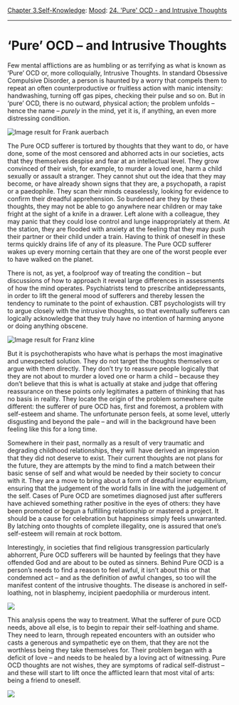 [Chapter 3.Self-Knowledge](https://www.theschooloflife.com/thebookoflife/category/self-knowledge/): [Mood](https://www.theschooloflife.com/thebookoflife/category/self-knowledge/mood/): [24. 'Pure' OCD - and Intrusive Thoughts](https://www.theschooloflife.com/thebookoflife/pure-ocd-and-intrusive-thoughts/)

* * *

# ‘Pure’ OCD – and Intrusive Thoughts

Few mental afflictions are as humbling or as terrifying as what is known as ‘Pure’ OCD or, more colloquially, Intrusive Thoughts. In standard Obsessive Compulsive Disorder, a person is haunted by a worry that compels them to repeat an often counterproductive or fruitless action with manic intensity: handwashing, turning off gas pipes, checking their pulse and so on. But in ‘pure’ OCD, there is no outward, physical action; the problem unfolds – hence the name – _purely_ in the mind, yet it is, if anything, an even more distressing condition.

![Image result for Frank auerbach](https://media.wsimag.com/attachments/868f2aa9d40404babb07fe119d4ad08cafb01ca8/store/fill/1090/613/dae727197e905770d8454320177f5c42cfb12ebf7b58050a7c35d0423f7d/Frank-Auerbach-EOW-Nude-Lying-on-her-Back-1959-c-Frank-Auerbach-courtesy-Marlborough-Fine-Art.jpg)

The Pure OCD sufferer is tortured by thoughts that they want to do, or have done, some of the most censored and abhorred acts in our societies, acts that they themselves despise and fear at an intellectual level. They grow convinced of their wish, for example, to murder a loved one, harm a child sexually or assault a stranger. They cannot shut out the idea that they may become, or have already shown signs that they are, a psychopath, a rapist or a paedophile. They scan their minds ceaselessly, looking for evidence to confirm their dreadful apprehension. So burdened are they by these thoughts, they may not be able to go anywhere near children or may take fright at the sight of a knife in a drawer. Left alone with a colleague, they may panic that they could lose control and lunge inappropriately at them. At the station, they are flooded with anxiety at the feeling that they may push their partner or their child under a train. Having to think of oneself in these terms quickly drains life of any of its pleasure. The Pure OCD sufferer wakes up every morning certain that they are one of the worst people ever to have walked on the planet.

There is not, as yet, a foolproof way of treating the condition – but discussions of how to approach it reveal large differences in assessments of how the mind operates. Psychiatrists tend to prescribe antidepressants, in order to lift the general mood of sufferers and thereby lessen the tendency to ruminate to the point of exhaustion. CBT psychologists will try to argue closely with the intrusive thoughts, so that eventually sufferers can logically acknowledge that they truly have no intention of harming anyone or doing anything obscene.

![Image result for Franz kline](https://media.gq.com/photos/5582e4253655c24c6c94f252/master/w_800/fashion-shows-blogs-fashion-week-franz-kline-harleman.jpg)

But it is psychotherapists who have what is perhaps the most imaginative and unexpected solution. They do not target the thoughts themselves or argue with them directly. They don’t try to reassure people logically that they are not about to murder a loved one or harm a child – because they don’t believe that this is what is actually at stake and judge that offering reassurance on these points only legitimates a pattern of thinking that has no basis in reality. They locate the origin of the problem somewhere quite different: the sufferer of pure OCD has, first and foremost, a problem with self-esteem and shame. The unfortunate person feels, at some level, utterly disgusting and beyond the pale – and will in the background have been feeling like this for a long time.

Somewhere in their past, normally as a result of very traumatic and degrading childhood relationships, they will &nbsp;have derived an impression that they did not deserve to exist. Their current thoughts are not plans for the future, they are attempts by the mind to find a match between their basic sense of self and what would be needed by their society to concur with it. They are a move to bring about a form of dreadful inner equilibrium, ensuring that the judgement of the world falls in line with the judgement of the self. Cases of Pure OCD are sometimes diagnosed just after sufferers have achieved something rather positive in the eyes of others: they have been promoted or begun a fulfilling relationship or mastered a project. It should be a cause for celebration but happiness simply feels unwarranted. By latching onto thoughts of complete illegality, one is assured that one’s self-esteem will remain at rock bottom.

Interestingly, in societies that find religious transgression particularly abhorrent, Pure OCD sufferers will be haunted by feelings that they have offended God and are about to be outed as sinners. Behind Pure OCD is a person’s needs to find a reason to feel awful, it isn’t about this or that condemned act – and as the definition of awful changes, so too will the manifest content of the intrusive thoughts.&nbsp;The disease is anchored in self-loathing, not in blasphemy, incipient paedophilia or murderous intent.

![](https://www.theschooloflife.com/thebookoflife/wp-content/uploads/2018/05/Kline20.pdf-Adobe-Reader.jpg)

This analysis opens the way to treatment. What the sufferer of pure OCD needs, above all else, is to begin to repair their self-loathing and shame. They need to learn, through repeated encounters with an outsider who casts a generous and sympathetic eye on them, that they are not the worthless being they take themselves for. Their problem began with a deficit of love – and needs to be healed by a loving act of witnessing. Pure OCD thoughts are not wishes, they are symptoms of radical self-distrust – and these will start to lift once the afflicted learn that most vital of arts: being a friend to oneself.

[![](https://img.youtube.com/vi/Q9yKaI0vLJs/0.jpg)](https://www.youtube.com/embed/Q9yKaI0vLJs '')
